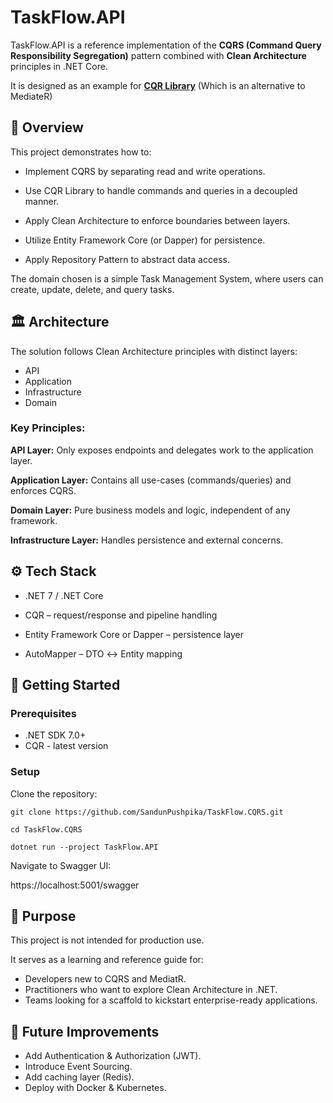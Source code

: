 # TaskFlow.API

TaskFlow.API is a reference implementation of the **CQRS (Command Query Responsibility Segregation)** pattern combined with **Clean Architecture** principles in .NET Core.

It is designed as an example for **[CQR Library](https://www.nuget.org/packages/CQR)** (Which is an alternative to MediateR)

## 📖 Overview

This project demonstrates how to:

* Implement CQRS by separating read and write operations.

* Use CQR Library to handle commands and queries in a decoupled manner.

* Apply Clean Architecture to enforce boundaries between layers.

* Utilize Entity Framework Core (or Dapper) for persistence.

* Apply Repository Pattern to abstract data access.

The domain chosen is a simple Task Management System, where users can create, update, delete, and query tasks.

## 🏛️ Architecture

The solution follows Clean Architecture principles with distinct layers:
- API
- Application
- Infrastructure
- Domain

### Key Principles:

**API Layer:** Only exposes endpoints and delegates work to the application layer.

**Application Layer:** Contains all use-cases (commands/queries) and enforces CQRS.

**Domain Layer:** Pure business models and logic, independent of any framework.

**Infrastructure Layer:** Handles persistence and external concerns.

## ⚙️ Tech Stack

- .NET 7 / .NET Core

- CQR – request/response and pipeline handling

- Entity Framework Core or Dapper – persistence layer

- AutoMapper – DTO ↔ Entity mapping

## 🚀 Getting Started
### Prerequisites

- .NET SDK 7.0+
-  CQR - latest version

### Setup

Clone the repository:

`git clone https://github.com/SandunPushpika/TaskFlow.CQRS.git`

`cd TaskFlow.CQRS`

`dotnet run --project TaskFlow.API`

Navigate to Swagger UI:

https://localhost:5001/swagger


## 🎯 Purpose

This project is not intended for production use.

It serves as a learning and reference guide for:

- Developers new to CQRS and MediatR.
- Practitioners who want to explore Clean Architecture in .NET.
- Teams looking for a scaffold to kickstart enterprise-ready applications.

## 📌 Future Improvements

- Add Authentication & Authorization (JWT).
- Introduce Event Sourcing.
- Add caching layer (Redis).
- Deploy with Docker & Kubernetes.
